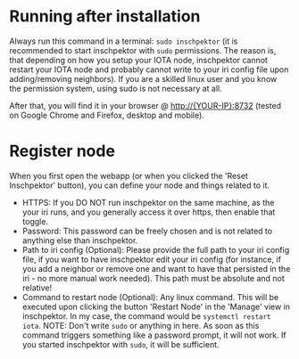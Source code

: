 # Running after installation

Always run this command in a terminal: `sudo inschpektor` (it is recommended to start inschpektor with `sudo` permissions. The reason is, that depending on how you setup your IOTA node, inschpektor cannot restart your IOTA node and probably cannot write to your iri config file upon adding/removing neighbors). If you are a skilled linux user and you know the permission system, using sudo is not necessary at all.

After that, you will find it in your browser @ <http://{YOUR-IP}:8732> (tested on Google Chrome and Firefox, desktop and mobile).

# Register node

When you first open the webapp (or when you clicked the 'Reset Inschpektor' button), you can define your node and things related to it.

- HTTPS: If you DO NOT run inschpektor on the same machine, as the your iri runs, and you generally access it over https, then enable that toggle.
- Password: This password can be freely chosen and is not related to anything else than inschpektor.
- Path to iri config (Optional): Please provide the full path to your iri config file, if you want to have inschpektor edit your iri config (for instance, if you add a neighbor or remove one and want to have that persisted in the iri - no more manual work needed). This path must be absolute and not relative!
- Command to restart node (Optional): Any linux command. This will be executed upon clicking the button 'Restart Node' in the 'Manage' view in inschpektor. In my case, the command would be `systemctl restart iota`. NOTE: Don't write `sudo` or anything in here. As soon as this command triggers something like a password prompt, it will not work. If you started inschpektor with `sudo`, it will be sufficient.
